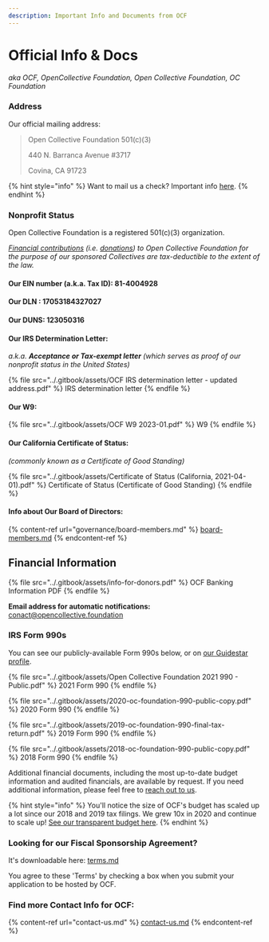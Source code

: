 ```yaml
---
description: Important Info and Documents from OCF
---
```


# Official Info & Docs

_aka OCF, OpenCollective Foundation, Open Collective Foundation, OC Foundation_

### Address

Our official mailing address:

> Open Collective Foundation 501(c)(3)
>
> 440 N. Barranca Avenue #3717
>
> Covina, CA 91723

{% hint style="info" %}
Want to mail us a check? Important info [here](https://docs.opencollective.foundation/how-it-works/financial-contributions/checks).
{% endhint %}

### Nonprofit Status

Open Collective Foundation is a registered 501(c)(3) organization.&#x20;

[_Financial contributions_](https://docs.opencollective.foundation/how-it-works/financial-contributions) _(i.e._ [_donations_](https://docs.opencollective.foundation/about/these-docs)_) to Open Collective Foundation for the purpose of our sponsored Collectives are tax-deductible to the extent of the law._

#### **Our EIN number** (a.k.a. Tax ID): **81-4004928**

#### **Our DLN** : **17053184327027**

#### **Our DUNS: 123050316**

#### Our **IRS Determination Letter:**

_a.k.a. **Acceptance or Tax-exempt letter** (which serves as proof of our nonprofit status in the United States)_

{% file src="../.gitbook/assets/OCF IRS determination letter - updated address.pdf" %}
IRS determination letter
{% endfile %}

#### Our **W9**:

{% file src="../.gitbook/assets/OCF W9 2023-01.pdf" %}
W9
{% endfile %}

#### **Our California Certificate of Status:**

&#x20;_(commonly known as a Certificate of Good Standing)_

{% file src="../.gitbook/assets/Certificate of Status (California, 2021-04-01).pdf" %}
Certificate of Status (Certificate of Good Standing)
{% endfile %}

#### Info about Our Board of Directors:

{% content-ref url="governance/board-members.md" %}
[board-members.md](governance/board-members.md)
{% endcontent-ref %}

## ​Financial Information

{% file src="../.gitbook/assets/info-for-donors.pdf" %}
OCF Banking Information PDF
{% endfile %}

**Email address for automatic notifications:** conact@opencollective.foundation

### IRS Form 990s

You can see our publicly-available Form 990s below, or on [our Guidestar profile](https://www.guidestar.org/profile/81-4004928).

{% file src="../.gitbook/assets/Open Collective Foundation 2021 990 - Public.pdf" %}
2021 Form 990
{% endfile %}

{% file src="../.gitbook/assets/2020-oc-foundation-990-public-copy.pdf" %}
2020 Form 990
{% endfile %}

{% file src="../.gitbook/assets/2019-oc-foundation-990-final-tax-return.pdf" %}
2019 Form 990
{% endfile %}

{% file src="../.gitbook/assets/2018-oc-foundation-990-public-copy.pdf" %}
2018 Form 990
{% endfile %}

Additional financial documents, including the most up-to-date budget information and audited financials, are available by request. If you need additional information, please feel free to [reach out to us](mailto:contact@opencollective.com).

{% hint style="info" %}
You'll notice the size of OCF's budget has scaled up a lot since our 2018 and 2019 tax filings. We grew 10x in 2020 and continue to scale up! [See our transparent budget here](https://opencollective.com/foundation#category-BUDGET).
{% endhint %}

### Looking for our Fiscal Sponsorship Agreement?

It's downloadable here: [terms.md](../getting-started/terms.md "mention")

You agree to these 'Terms' by checking a box when you submit your application to be hosted by OCF.

### Find more Contact Info for OCF:

{% content-ref url="contact-us.md" %}
[contact-us.md](contact-us.md)
{% endcontent-ref %}
